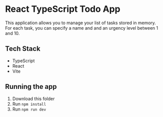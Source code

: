 # React TypeScript Todo App
This application allows you to manage your list of tasks stored in memory. For each task, you can specify a name and and an urgency level between 1 and 10.

## Tech Stack
- TypeScript
- React
- Vite

## Running the app
1. Download this folder
2. Run `npm install`
3. Run `npm run dev`
